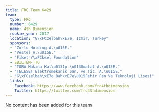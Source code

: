 ```yaml
---
title: FRC Team 6429
team:
  type: FRC
  number: 6429
  name: 4th Dimension
  rookie_year: 2017
  location: "G\xFCzelbah\xE7e, Izmir, Turkey"
  sponsors:
  - "Zorlu Holding A.\u015E."
  - "Vestel A.\u015E."
  - "Fiket Y\xFCksel Foundation"
  - EBILTEM-TTO
  - "TORA Makina Kal\u0131p \u0130malat A.\u015E."
  - "TELESET Elektromekanik San. ve Tic. A.\u015E."
  - "G\xFCzelbah\xE7e Bah\xE7e\u015Fehir Fen Ve Teknoloji Lisesi"
  links:
    Facebook: https://www.facebook.com/frc4thdimension
    Twitter: https://twitter.com/frc4thdimension
---
```


No content has been added for this team